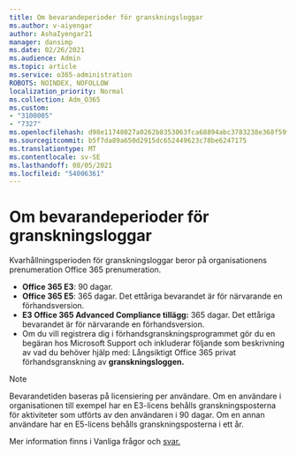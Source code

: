 ```yaml
---
title: Om bevarandeperioder för granskningsloggar
ms.author: v-aiyengar
author: AshaIyengar21
manager: dansimp
ms.date: 02/26/2021
ms.audience: Admin
ms.topic: article
ms.service: o365-administration
ROBOTS: NOINDEX, NOFOLLOW
localization_priority: Normal
ms.collection: Adm_O365
ms.custom:
- "3100005"
- "7327"
ms.openlocfilehash: d98e11748027a0262b8353063fca68894abc3783238e368f59f7457ea2ba0a8f
ms.sourcegitcommit: b5f7da89a650d2915dc652449623c78be6247175
ms.translationtype: MT
ms.contentlocale: sv-SE
ms.lasthandoff: 08/05/2021
ms.locfileid: "54006361"
---
```

# <a name="about-audit-logs-retention-periods"></a>Om bevarandeperioder för granskningsloggar

Kvarhållningsperioden för granskningsloggar beror på organisationens prenumeration Office 365 prenumeration.

- **Office 365 E3**: 90 dagar.
- **Office 365 E5**: 365 dagar. Det ettåriga bevarandet är för närvarande en förhandsversion.
- **E3 Office 365 Advanced Compliance tillägg:** 365 dagar. Det ettåriga bevarandet är för närvarande en förhandsversion.
- Om du vill registrera dig i förhandsgranskningsprogrammet gör du en begäran hos Microsoft Support och inkluderar följande som beskrivning av vad du behöver hjälp med: Långsiktigt Office 365 privat förhandsgranskning av **granskningsloggen.**
> [!NOTE]
> Bevarandetiden baseras på licensiering per användare. Om en användare i organisationen till exempel har en E3-licens behålls granskningsposterna för aktiviteter som utförts av den användaren i 90 dagar. Om en annan användare har en E5-licens behålls granskningsposterna i ett år.

Mer information finns i Vanliga frågor och [svar.](https://go.microsoft.com/fwlink/?linkid=2115336)